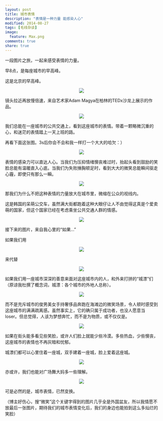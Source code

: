 ```yaml
---
layout: post
title: 城市表情
description: "表情是一种力量 能感染人心"
modified: 2014-08-27
tags: [毛线杂谈]
image:
  feature: Max.png
comments: true
share: true
---
```


一段图片之旅，一起来感受表情的力量。

早8点，是每座城市的早高峰。

这是北京的早高峰。

<div style="text-align:center">
    <figure>
        <a><img src="/images/blog/8am-in-beijing.jpg"/></a>
    </figure>
</div>

镜头拉近再放慢倍速，来自艺术家Adam Magya在柏林的TEDx沙龙上展示的作品。

<div style="text-align:center">
    <figure>
        <a><img src="/images/blog/slowly-faces-in-beijing-subway.gif"/></a>
    </figure>
</div>

我们总能在一座城市的公共交通上，看到这座城市的表情。带着一颗略微沉重的心，和迷茫的表情踏上一天上班的路。

再看下面这张图。3s后你会不会和我一样打一个大大的哈欠：）

<div style="text-align:center">
    <figure>
        <a><img src="/images/blog/tired.jpg"/></a>
    </figure>
</div>

表情的感染力可以直达人心。当我们为压抑情绪懊丧难过时，抬起头看到鼓励的笑脸总能有温暖直入心底。当我们为失败捶胸顿足时，看到大大的微笑总能瞬间驱走心霾，即使只有那么一瞬。

<div style="text-align:center">
    <figure>
        <a><img src="/images/blog/smiling-faces.jpg"/></a>
    </figure>
</div>

那我们为什么不把这种表情的力量放大在城市里，微缩在公众的视线内。

这是韩国的呆萌公交车，虽然满大街都跑着这种大眼仔让人不由觉得这真是个爱卖萌的国家，但这个国家已经在考虑乘坐公共交通人群的情感。

<div style="text-align:center">
    <figure>
        <a><img src="/images/blog/bus-in-Korea.jpg"/></a>
    </figure>
</div>

接下来的图片，来自我心里的“如果...”

如果我们用

<div style="text-align:center">
    <figure>
        <a><img src="/images/blog/smiling-face-in-subway.jpg"/></a>
    </figure>
</div>

来代替

<div style="text-align:center">
    <figure>
        <a><img src="/images/blog/subway-passageway-2.jpg"/></a>
    </figure>
</div>

如果我们用一座城市深深的善意来面对这座城市内的人，和外来打拼的“城漂”们（原谅我杜撰了概念词，城漂：各个城市的外地人总称）。

<div style="text-align:center">
    <figure>
        <a><img src="/images/blog/tickets.jpg"/></a>
    </figure>
</div>

而不是充斥城市的俊男美女手持奢侈品奔跑在海滩边的微笑场景，令人顿时感受到这座城市的满满疏离感。虽然事实上，它的确只属于成功者，也没人愿意当loser。但总觉得，人该为梦想奔忙，而不是为物质，或不仅仅是。

<div style="text-align:center">
    <figure>
        <a><img src="/images/blog/gucci.jpg"/></a>
    </figure>
</div>

如果在街头能多看见些笑脸，或许人们脸上就能少些冷漠。多些热血，少些懊丧，这座城市的表情也不再灰暗和忧郁。

城漂们都可以心里住着一座城，双手建着一座城，脸上爱着这座城。

<div style="text-align:center">
    <figure>
        <a><img src="/images/blog/piaoer.jpg"/></a>
    </figure>
</div>

亦或许，我们也能对广场舞大妈多一些理解。

<div style="text-align:center">
    <figure>
        <a><img src="/images/blog/dancing.jpg"/></a>
    </figure>
</div>

可是必然的是，城市表情，已然变换。

（博主好伤心，搜“微笑”这个关键字得到的图片几乎全是外国盆友，所以我情愿不放最后一张图片，期待我们的城市表情变化后，我们的身边也能拍到这么多灿烂的笑脸）
